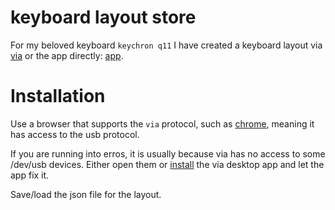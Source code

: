 # keyboard layout store

For my beloved keyboard `keychron q11` I have created a keyboard layout via [via](https://caniusevia.com/) or the app directly: [app](https://www.usevia.app/).
# Installation

Use a browser that supports the `via` protocol, such as [chrome](https://www.google.com/chrome/), meaning it has access to the usb protocol.

If you are running into erros, it is usually because via has no access to some /dev/usb devices. Either open them or [install](https://github.com/the-via/releases/releases/) the via desktop app and let the app fix it.

Save/load the json file for the layout.
